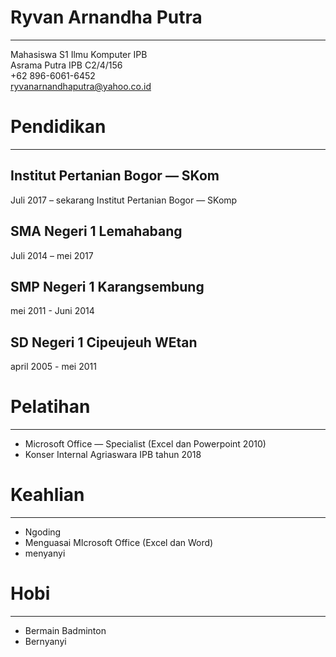 # Ryvan Arnandha Putra
- - -
Mahasiswa S1 Ilmu Komputer IPB <br>
Asrama Putra IPB C2/4/156<br>
+62 896-6061-6452<br>
ryvanarnandhaputra@yahoo.co.id
# Pendidikan
- - -
## Institut Pertanian Bogor — SKom
Juli 2017 – sekarang
Institut Pertanian Bogor — SKomp
## SMA Negeri 1 Lemahabang
Juli 2014 – mei 2017
## SMP Negeri 1 Karangsembung
mei 2011 - Juni 2014
## SD Negeri 1 Cipeujeuh WEtan
april 2005 - mei 2011
# Pelatihan
- - -
- Microsoft Office — Specialist (Excel dan Powerpoint 2010)
- Konser Internal Agriaswara IPB tahun 2018

# Keahlian
 - - -
- Ngoding
- Menguasai MIcrosoft Office (Excel dan Word)
- menyanyi

# Hobi
- - -
- Bermain Badminton
- Bernyanyi

